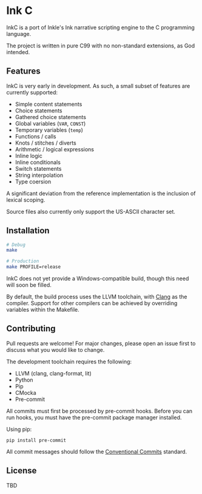 # Ink C
InkC is a port of Inkle's Ink narrative scripting engine to the C programming language.

The project is written in pure C99 with no non-standard extensions, as God intended.

## Features
InkC is very early in development. As such, a small subset of features are currently supported:
 * Simple content statements
 * Choice statements
 * Gathered choice statements
 * Global variables (`VAR`, `CONST`)
 * Temporary variables (`temp`)
 * Functions / calls
 * Knots / stitches / diverts
 * Arithmetic / logical expressions
 * Inline logic
 * Inline conditionals
 * Switch statements
 * String interpolation
 * Type coersion

A significant deviation from the reference implementation is the inclusion of lexical scoping.

Source files also currently only support the US-ASCII character set.

## Installation
```bash
# Debug
make

# Production
make PROFILE=release
```

InkC does not yet provide a Windows-compatible build, though this need will soon be filled.

By default, the build process uses the LLVM toolchain, with [Clang](https://clang.llvm.org/) as the compiler. Support for other compilers can be achieved by overriding variables within the Makefile.

## Contributing
Pull requests are welcome! For major changes, please open an issue first to discuss what you would like to change.

The development toolchain requires the following:
 * LLVM (clang, clang-format, lit)
 * Python
 * Pip
 * CMocka
 * Pre-commit

All commits must first be processed by pre-commit hooks. Before you can run hooks, you must have the pre-commit package manager installed.

Using pip:
```
pip install pre-commit
```

All commit messages should follow the [Conventional Commits](https://www.conventionalcommits.org/en/v1.0.0/) standard.

## License
TBD
